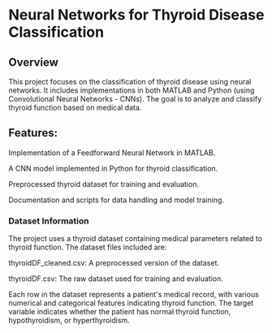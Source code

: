 # Neural Networks for Thyroid Disease Classification

## Overview

This project focuses on the classification of thyroid disease using neural networks. It includes implementations in both MATLAB and Python (using Convolutional Neural Networks - CNNs). The goal is to analyze and classify thyroid function based on medical data.

## Features:

Implementation of a Feedforward Neural Network in MATLAB.

A CNN model implemented in Python for thyroid classification.

Preprocessed thyroid dataset for training and evaluation.

Documentation and scripts for data handling and model training.

### Dataset Information

The project uses a thyroid dataset containing medical parameters related to thyroid function. The dataset files included are:

thyroidDF_cleaned.csv: A preprocessed version of the dataset.

thyroidDF.csv: The raw dataset used for training and evaluation.

Each row in the dataset represents a patient's medical record, with various numerical and categorical features indicating thyroid function. The target variable indicates whether the patient has normal thyroid function, hypothyroidism, or hyperthyroidism.
